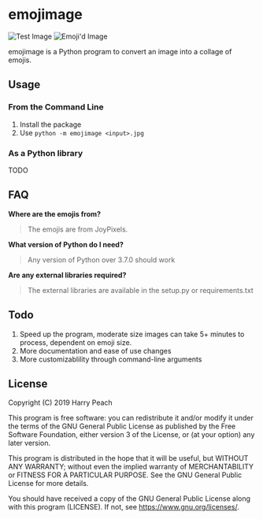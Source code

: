 # emojimage

![Test Image](https://user-images.githubusercontent.com/4750998/59804960-ca430000-92e7-11e9-9207-8bfa3870fcf3.png?s=200)
![Emoji'd Image](https://user-images.githubusercontent.com/4750998/59804970-d464fe80-92e7-11e9-89cc-5c9f194aa3cb.png?s=200)

emojimage is a Python program to convert an image into a collage of emojis.

## Usage

### From the Command Line

1. Install the package
2. Use ```python -m emojimage <input>.jpg```

### As a Python library

TODO

## FAQ

**Where are the emojis from?**

> The emojis are from JoyPixels.

**What version of Python do I need?**

> Any version of Python over 3.7.0 should work

**Are any external libraries required?**

> The external libraries are available in the setup.py or requirements.txt

## Todo

1. Speed up the program, moderate size images can take 5+ minutes to process, dependent on emoji size.
2. More documentation and ease of use changes
3. More customizablility through command-line arguments

## License

Copyright (C) 2019 Harry Peach

This program is free software: you can redistribute it and/or modify
it under the terms of the GNU General Public License as published by
the Free Software Foundation, either version 3 of the License, or
(at your option) any later version.

This program is distributed in the hope that it will be useful,
but WITHOUT ANY WARRANTY; without even the implied warranty of
MERCHANTABILITY or FITNESS FOR A PARTICULAR PURPOSE.  See the
GNU General Public License for more details.

You should have received a copy of the GNU General Public License
along with this program (LICENSE). If not, see <https://www.gnu.org/licenses/>.
